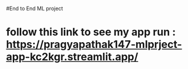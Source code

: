 #End to End ML project
# follow this link to see my app run : https://pragyapathak147-mlprject-app-kc2kgr.streamlit.app/
